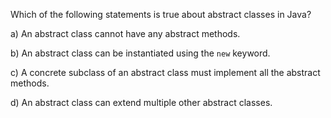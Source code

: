 Which of the following statements is true about abstract classes in Java?

a) An abstract class cannot have any abstract methods.

b) An abstract class can be instantiated using the `new` keyword.

c) A concrete subclass of an abstract class must implement all the abstract methods.

d) An abstract class can extend multiple other abstract classes.
